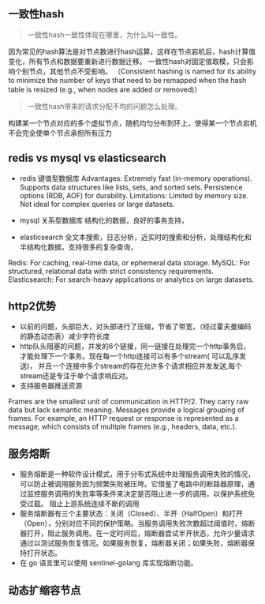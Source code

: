 ## 一致性hash

> 一致性hash一致性体现在哪里，为什么叫一致性。

因为常见的hash算法是对节点数进行hash运算，这样在节点宕机后，hash计算值变化，所有节点和数据要重新进行数据迁移。
一致性hash对固定值取模，只会影响个别节点，其他节点不受影响。
（Consistent hashing is named for its ability to minimize the number of keys that need to be remapped when the hash table
is resized (e.g., when nodes are added or removed)）

> 一致性hash带来的请求分配不均的问题怎么处理。

构建某一个节点对应的多个虚拟节点，随机均匀分布到环上，使得某一个节点宕机不会完全使单个节点承担所有压力

## redis vs mysql vs elasticsearch

* redis 键值型数据库
  Advantages:
  Extremely fast (in-memory operations).
  Supports data structures like lists, sets, and sorted sets.
  Persistence options (RDB, AOF) for durability.
  Limitations:
  Limited by memory size.
  Not ideal for complex queries or large datasets.

* mysql 关系型数据库
  结构化的数据，良好的事务支持，
* elasticsearch
  全文本搜索，日志分析，近实时的搜索和分析，处理结构化和半结构化数据，支持很多的复杂查询，

Redis: For caching, real-time data, or ephemeral data storage.
MySQL: For structured, relational data with strict consistency requirements.
Elasticsearch: For search-heavy applications or analytics on large datasets.

## http2优势

* 以前的问题，头部巨大，对头部进行了压缩，节省了带宽，（经过霍夫曼编码的静态动态表）减少字符长度
* http队头阻塞的问题，并发的6个链接，同一链接在处理完一个http事务后，才能处理下一个事务。现在每一个http连接可以有多个stream(
  可以乱序发送)， 并且一个连接中多个stream的存在允许多个请求相应并发发送,每个stream还是专注于单个请求响应对。
* 支持服务器推送资源

Frames are the smallest unit of communication in HTTP/2. They carry raw data but lack semantic meaning.
Messages provide a logical grouping of frames. For example, an HTTP request or response is represented as a message,
which consists of multiple frames (e.g., headers, data, etc.).

## 服务熔断

* 服务熔断是一种软件设计模式，用于分布式系统中处理服务调用失败的情况，可以防止被调用服务因为频繁失败被压垮。它借鉴了电路中的断路器原理，通过监控服务调用的失败率等条件来决定是否阻止进一步的调用，以保护系统免受过载。
阻止上游系统连续不断的调用 
* 服务熔断器有三个主要状态：关闭（Closed）、半开（HalfOpen）和打开（Open），分别对应不同的保护策略。当服务调用失败次数超过阈值时，熔断器打开，阻止服务调用。在一定时间后，熔断器尝试半开状态，允许少量请求通过以测试服务恢复情况。如果服务恢复，熔断器关闭；如果失败，熔断器保持打开状态。
* 在 go 语言里可以使用 sentinel-golang 库实现熔断功能。

## 动态扩缩容节点